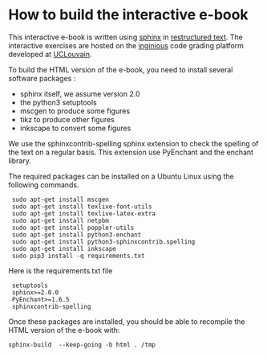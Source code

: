 
How to build the interactive e-book 
===================================

This interactive e-book is written using [sphinx](https://www.sphinx-doc.org/en/master/) in [restructured text](https://www.sphinx-doc.org/en/master/usage/restructuredtext/index.html). The interactive exercises are hosted on the [inginious](https://www.inginious.org) code grading platform developed at [UCLouvain](https://www.uclouvain.be).

To build the HTML version of the e-book, you need to install several software packages :

 - sphinx itself, we assume version 2.0
 - the python3 setuptools
 - mscgen to produce some figures
 - tikz to produce other figures
 - inkscape to convert some figures
 
We use the sphinxcontrib-spelling sphinx extension to check the spelling of the text on a regular basis. This extension use PyEnchant and the enchant library.

The required packages can be installed on a Ubuntu Linux using the following commands.

```
 sudo apt-get install mscgen
 sudo apt-get install texlive-font-utils
 sudo apt-get install texlive-latex-extra
 sudo apt-get install netpbm 
 sudo apt-get install poppler-utils
 sudo apt-get install python3-enchant
 sudo apt-get install python3-sphinxcontrib.spelling
 sudo apt-get install inkscape
 sudo pip3 install -q requirements.txt

```
Here is the requirements.txt file

```
 setuptools
 sphinx>=2.0.0
 PyEnchant>=1.6.5
 sphinxcontrib-spelling

```

Once these packages are installed, you should be able to recompile the HTML version of the e-book with:

```
sphinx-build  --keep-going -b html . /tmp
```

